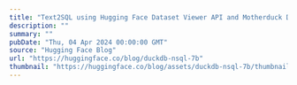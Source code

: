 ```yaml
---
title: "Text2SQL using Hugging Face Dataset Viewer API and Motherduck DuckDB-NSQL-7B"
description: ""
summary: ""
pubDate: "Thu, 04 Apr 2024 00:00:00 GMT"
source: "Hugging Face Blog"
url: "https://huggingface.co/blog/duckdb-nsql-7b"
thumbnail: "https://huggingface.co/blog/assets/duckdb-nsql-7b/thumbnail.png"
---
```


